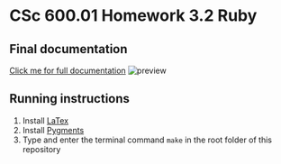 # CSc 600.01 Homework 3.2 Ruby

## Final documentation
[Click me for full documentation](pdf.gif)
![preview](img/pdf.gif)

## Running instructions
1. Install [LaTex](https://www.latex-project.org/get/)
2. Install [Pygments](http://pygments.org/download/)
3. Type and enter the terminal command `make` in the root folder of this repository

